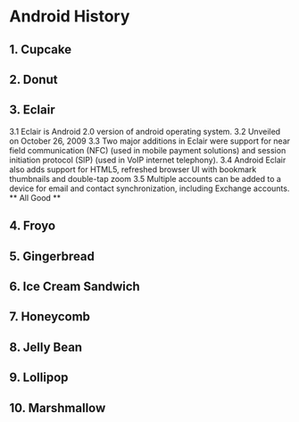 # Android History
##  1. Cupcake
##  2. Donut
##  3. Eclair
3.1 Eclair is Android 2.0 version of android operating system.
3.2 Unveiled on October 26, 2009
3.3 Two major additions in Eclair were support for near field communication (NFC) (used in mobile payment solutions) 
	and session initiation protocol (SIP) (used in VoIP internet telephony).
3.4  Android Eclair also adds support for HTML5, refreshed browser UI with bookmark thumbnails and double-tap zoom
3.5 Multiple accounts can be added to a device for email and contact synchronization, including Exchange accounts.
** All Good **
##  4. Froyo
##  5. Gingerbread
##  6. Ice Cream Sandwich
##  7. Honeycomb
##  8. Jelly Bean
##  9. Lollipop
##  10. Marshmallow
